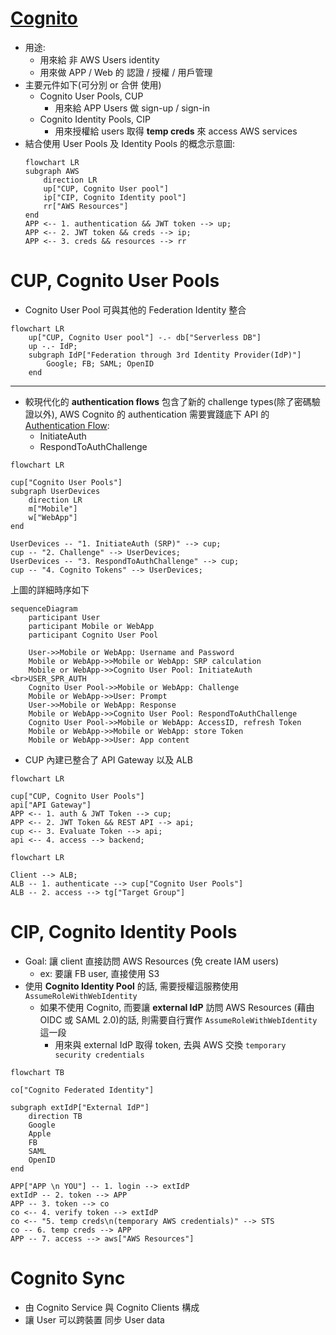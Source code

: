 
# [Cognito](https://docs.aws.amazon.com/cognito/latest/developerguide/what-is-amazon-cognito.html)

- 用途:
    - 用來給 非 AWS Users identity
    - 用來做 APP / Web 的 認證 / 授權 / 用戶管理
- 主要元件如下(可分別 or 合併 使用)
    - Cognito User Pools, CUP
        - 用來給 APP Users 做 sign-up / sign-in
    - Cognito Identity Pools, CIP
        - 用來授權給 users 取得 **temp creds** 來 access AWS services
- 結合使用 User Pools 及 Identity Pools 的概念示意圖:
    ```mermaid
    flowchart LR
    subgraph AWS
        direction LR
        up["CUP, Cognito User pool"]
        ip["CIP, Cognito Identity pool"]
        rr["AWS Resources"]
    end
    APP <-- 1. authentication && JWT token --> up;
    APP <-- 2. JWT token && creds --> ip;
    APP <-- 3. creds && resources --> rr
    ```


# CUP, Cognito User Pools

- Cognito User Pool 可與其他的 Federation Identity 整合

```mermaid
flowchart LR
    up["CUP, Cognito User pool"] -.- db["Serverless DB"]
    up -.- IdP;
    subgraph IdP["Federation through 3rd Identity Provider(IdP)"]
        Google; FB; SAML; OpenID
    end
```

---

- 較現代化的 **authentication flows** 包含了新的 challenge types(除了密碼驗證以外), AWS Cognito 的 authentication 需要實踐底下 API 的 [Authentication Flow](https://docs.aws.amazon.com/cognito/latest/developerguide/amazon-cognito-user-pools-authentication-flow.html):
    - InitiateAuth
    - RespondToAuthChallenge

```mermaid
flowchart LR

cup["Cognito User Pools"]
subgraph UserDevices
    direction LR
    m["Mobile"]
    w["WebApp"]
end

UserDevices -- "1. InitiateAuth (SRP)" --> cup;
cup -- "2. Challenge" --> UserDevices;
UserDevices -- "3. RespondToAuthChallenge" --> cup;
cup -- "4. Cognito Tokens" --> UserDevices;
```

上圖的詳細時序如下

```mermaid
sequenceDiagram
    participant User
    participant Mobile or WebApp
    participant Cognito User Pool

    User->>Mobile or WebApp: Username and Password
    Mobile or WebApp->>Mobile or WebApp: SRP calculation
    Mobile or WebApp->>Cognito User Pool: InitiateAuth <br>USER_SPR_AUTH
    Cognito User Pool->>Mobile or WebApp: Challenge
    Mobile or WebApp->>User: Prompt
    User->>Mobile or WebApp: Response
    Mobile or WebApp->>Cognito User Pool: RespondToAuthChallenge
    Cognito User Pool->>Mobile or WebApp: AccessID, refresh Token
    Mobile or WebApp->>Mobile or WebApp: store Token
    Mobile or WebApp->>User: App content
```


- CUP 內建已整合了 API Gateway 以及 ALB

```mermaid
flowchart LR

cup["CUP, Cognito User Pools"]
api["API Gateway"]
APP <-- 1. auth & JWT Token --> cup;
APP <-- 2. JWT Token && REST API --> api;
cup <-- 3. Evaluate Token --> api;
api <-- 4. access --> backend;
```

```mermaid
flowchart LR

Client --> ALB;
ALB -- 1. authenticate --> cup["Cognito User Pools"]
ALB -- 2. access --> tg["Target Group"]
```


# CIP, Cognito Identity Pools

- Goal: 讓 client 直接訪問 AWS Resources (免 create IAM users)
    - ex: 要讓 FB user, 直接使用 S3
- 使用 **Cognito Identity Pool** 的話, 需要授權這服務使用 `AssumeRoleWithWebIdentity`
    - 如果不使用 Cognito, 而要讓 **external IdP** 訪問 AWS Resources (藉由 OIDC 或 SAML 2.0)的話, 則需要自行實作 `AssumeRoleWithWebIdentity` 這一段
        - 用來與 external IdP 取得 token, 去與 AWS 交換 `temporary security credentials`

```mermaid
flowchart TB

co["Cognito Federated Identity"]

subgraph extIdP["External IdP"]
    direction TB
    Google
    Apple
    FB
    SAML
    OpenID
end

APP["APP \n YOU"] -- 1. login --> extIdP
extIdP -- 2. token --> APP
APP -- 3. token --> co
co <-- 4. verify token --> extIdP
co <-- "5. temp creds\n(temporary AWS credentials)" --> STS
co -- 6. temp creds --> APP
APP -- 7. access --> aws["AWS Resources"]
```


# Cognito Sync

- 由 Cognito Service 與 Cognito Clients 構成
- 讓 User 可以跨裝置 同步 User data